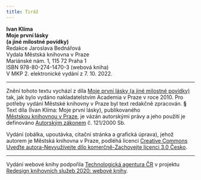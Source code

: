 ```yaml
---
title: Tiráž
---
```


**Ivan Klíma    
Moje první lásky**  
**(a jiné milostné povídky)**  
Redakce Jaroslava Bednářová  
Vydala Městská knihovna v Praze  
Mariánské nám. 1, 115 72 Praha 1  
ISBN 978-80-274-1470-3 (webová kniha)  
V MKP 2. elektronické vydání z 7. 10. 2022.

***

Znění tohoto textu vychází z díla [Moje první lásky (a jiné milostné povídky)](https://search.mlp.cz/cz/titul/moje-prvni-lasky-a-jine-milostne-povidky/3451911/#book-content) tak, jak bylo vydáno nakladatelstvím Academia v Praze v roce 2010. Pro potřeby vydání Městské knihovny v Praze byl text redakčně zpracován.
**§**
Text díla (Ivan Klíma: Moje první lásky), publikovaného [Městskou knihovnou v Praze](https://www.mlp.cz/cz/), je vázán autorskými právy a jeho použití je definováno [Autorským zákonem](https://www.mkcr.cz/predpisy-zakonu-709.html) č. 121/2000 Sb.

Vydání (obálka, upoutávka, citační stránka a grafická úprava), jehož autorem je Městská knihovna v Praze, podléhá licenci [Creative Commons Uveďte autora-Nevyužívejte dílo komerčně-Zachovejte licenci 3.0 Česko](https://creativecommons.org/licenses/by-nc-sa/3.0/cz/).


***

Vydání webové knihy podpořila [Technologická agentura ČR](https://www.tacr.cz/) v projektu [Redesign knihovních služeb 2020: webové knihy](https://starfos.tacr.cz/cs/project/TL04000391).